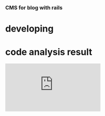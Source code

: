 ### CMS for blog with rails

# developing

# code analysis result

![result](http://hechen0.b0.upaiyun.com/result.txt)
